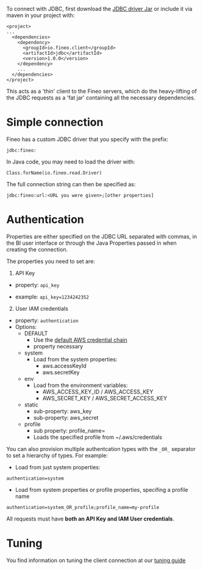 

To connect with JDBC, first download the [JDBC driver Jar] or include it via maven in your 
project with:

```
<project>
...
  <dependencies>
    <dependency>
      <groupId>io.fineo.client</groupId>
      <artifactId>jdbc</artifactId>
      <version>1.0.0</version>
    </dependency>
    ...
  </dependencies>
</project>
```

This acts as a 'thin' client to the Fineo servers, which do the heavy-lifting of the JDBC 
requests as a 'fat jar' containing all the necessary dependencies.

# Simple connection

Fineo has a custom JDBC driver that you specify with the prefix:

```
jdbc:fineo:
```

In Java code, you may need to load the driver with:
```
Class.forName(io.fineo.read.Driver)
```

The full connection string can then be specified as:

```
jdbc:fineo:url:<URL you were given>;[other properties]
```

# Authentication

Properties are either specified on the JDBC URL separated with commas, in the BI user interface 
or through the Java Properties passed in when creating the connection.

The properties you need to set are:

 1. API Key
   - property: ```api_key```
   * example: ```api_key=1234242352```
 2. User IAM credentials
  * property: ```authentication```
  * Options:
    * DEFAULT
      * Use the [default AWS credential chain](http://docs.aws.amazon.com/java-sdk/latest/developer-guide/credentials.html)
      *  property necessary
    * system
      * Load from the system properties:
        * aws.accessKeyId
        * aws.secretKey
    * env
      * Load from the environment variables:
        * AWS_ACCESS_KEY_ID / AWS_ACCESS_KEY
        * AWS_SECRET_KEY / AWS_SECRET_ACCESS_KEY
    * static
      * sub-property: aws_key
      * sub-property: aws_secret
    * profile
      * sub property: profile_name=<name>
      * Loads the specified profile from ~/.aws/credentials

You can also provision multiple authentcation types with the ```_OR_``` separator to set a 
hierarchy of types. For example:

 * Load from just system properties:
 
```authentication=system```

 * Load from system properties or profile properties, specifing a profile name
 
 ```authentication=system_OR_profile;profile_name=my-profile```


All requests must have **both an API Key and IAM User credentials**.

# Tuning

You find information on tuning the client connection at our [tuning guide](client/jdbc-tuning)

[JDBC Driver Jar]: http://maven.fineo.io/release/io/fineo/client/jdbc/1.0.0/jdbc-1.0.0.jar
